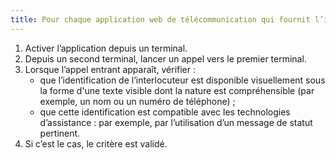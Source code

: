 ```yaml
---
title: Pour chaque application web de télécommunication qui fournit l’identification de l’interlocuteur, l’identification respecte-t-elle ces conditions ?
---
```


1. Activer l’application depuis un terminal.
2. Depuis un second terminal, lancer un appel vers le premier terminal.
3. Lorsque l’appel entrant apparaît, vérifier : 
	- que l’identification de l’interlocuteur est disponible visuellement sous la forme d'une texte visible dont la nature est compréhensible (par exemple, un nom ou un numéro de téléphone) ;
	- que cette identification est compatible avec les technologies d’assistance : par exemple, par l’utilisation d’un message de statut pertinent.
4. Si c’est le cas, le critère est validé.